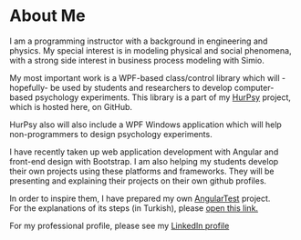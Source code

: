 # About Me
I am a programming instructor with a background in engineering and physics.
My special interest is in modeling physical and social phenomena,
with a strong side interest in business process modeling with Simio.

My most important work is a WPF-based class/control library
which will -hopefully- be used by students and researchers
to develop computer-based psychology experiments.
This library is a part of my
<a href="https://github.com/freebelion/HurPsy">HurPsy</a>
project, which is hosted here, on GitHub.

HurPsy also will also include a WPF Windows application which will help
non-programmers to design psychology experiments.

I have recently taken up web application development with Angular
and front-end design with Bootstrap.
I am also helping my students develop their own projects
using these platforms and frameworks.
They will be presenting and explaining their projects
on their own github profiles.

In order to inspire them, I have prepared my own
<a href="https://github.com/freebelion/AngularTest">AngularTest</a> project.<br>
For the explanations of its steps (in Turkish), please
<a href="AngularTest.html">open this link.</a>

For my professional profile, please see my
<a href="https://www.linkedin.com/in/h%C3%BCrol-aslan-4ba5ab62/">LinkedIn profile</a>
